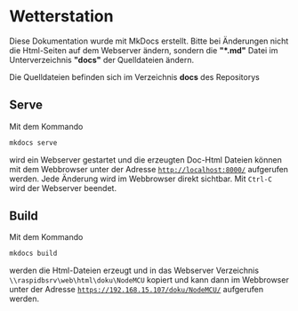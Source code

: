 # Wetterstation 

Diese Dokumentation wurde mit MkDocs erstellt. Bitte bei Änderungen nicht die Html-Seiten auf dem Webserver ändern, sondern die **"*.md"** Datei im Unterverzeichnis **"docs"** der Quelldateien ändern.

Die Quelldateien befinden sich im Verzeichnis **docs** des Repositorys
## Serve
Mit dem Kommando 
```sh
mkdocs serve
```
wird ein Webserver gestartet und die erzeugten Doc-Html Dateien können mit dem Webbrowser unter der Adresse [`http://localhost:8000/`](http://localhost:8000/) aufgerufen werden. Jede Änderung wird im Webbrowser direkt sichtbar. Mit `Ctrl-C` wird der Webserver beendet.

## Build
Mit dem Kommando 
```sh
mkdocs build
```
werden die Html-Dateien erzeugt und in das Webserver Verzeichnis `\\raspidbsrv\web\html\doku\NodeMCU` kopiert und kann dann im Webbrowser unter der Adresse [`https://192.168.15.107/doku/NodeMCU/`](https://192.168.15.107/doku/NodeMCU/) aufgerufen werden.
